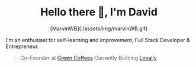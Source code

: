 <div align="center"> <h1> Hello there 👋, I'm David</h1>
[MarvinWB](./assets/img/marvinWB.gif)
</div>

I'm an enthusiast for self-learning and improvement, Full Stack Developer & Entrepreneur.

> Co-Founder at [Green Coffees](https://www.greencoffees.es)
> Currently Building [Loyally](https://www.https://loyally-app-demo.vercel.app)

<!--
**Kravid-Z/Kravid-Z** is a ✨ _special_ ✨ repository because its `README.md` (this file) appears on your GitHub profile.

Here are some ideas to get you started:

- 🔭 I’m currently working on ...
- 🌱 I’m currently learning ...
- 👯 I’m looking to collaborate on ...
- 🤔 I’m looking for help with ...
- 💬 Ask me about ...
- 📫 How to reach me: ...
- 😄 Pronouns: ...
- ⚡ Fun fact: ...
-->
